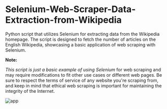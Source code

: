 # Selenium-Web-Scraper-Data-Extraction-from-Wikipedia
 Python script that utilizes Selenium for extracting data from the Wikipedia homepage. The script is designed to fetch the number of articles on the English Wikipedia, showcasing a basic application of web scraping with Selenium.

**Note:**

*This script is just a basic example of using Selenium* for web scraping and may require modifications to fit other use cases or different web pages. Be sure to respect the terms of service of any website you're scraping from, and keep in mind that ethical web scraping is important for maintaining the integrity of the Internet.


![app](https://github.com/bardack134/Selenium-Web-Scraper-Data-Extraction-from-Wikipedia/assets/142977989/11995ce9-a8b7-48bd-a44e-c9421f4f21ee)
